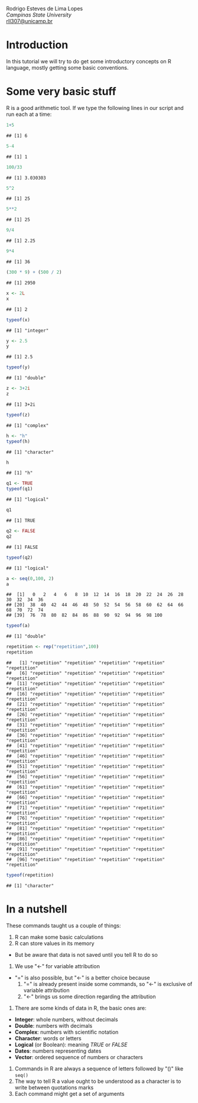 Rodrigo Esteves de Lima Lopes \
*Campinas State University* \
[rll307@unicamp.br](mailto:rll307@unicamp.br)


# Introduction
In this tutorial we will try to do get some introductory concepts on R language, mostly getting some basic conventions. 

# Some very basic stuff

R is a good arithmetic tool. If we type the following lines in our script and run each at a time:



```r
1+5
```

```
## [1] 6
```

```r
5-4
```

```
## [1] 1
```

```r
100/33
```

```
## [1] 3.030303
```

```r
5^2
```

```
## [1] 25
```

```r
5**2
```

```
## [1] 25
```

```r
9/4
```

```
## [1] 2.25
```

```r
9*4
```

```
## [1] 36
```

```r
(300 * 9) + (500 / 2)
```

```
## [1] 2950
```

```r
x <- 2L
x
```

```
## [1] 2
```

```r
typeof(x)
```

```
## [1] "integer"
```

```r
y <- 2.5
y
```

```
## [1] 2.5
```

```r
typeof(y)
```

```
## [1] "double"
```

```r
z <- 3+2i
z
```

```
## [1] 3+2i
```

```r
typeof(z)
```

```
## [1] "complex"
```

```r
h <- "h"
typeof(h)
```

```
## [1] "character"
```

```r
h
```

```
## [1] "h"
```

```r
q1 <- TRUE
typeof(q1)
```

```
## [1] "logical"
```

```r
q1
```

```
## [1] TRUE
```

```r
q2 <- FALSE
q2
```

```
## [1] FALSE
```

```r
typeof(q2)
```

```
## [1] "logical"
```

```r
a <- seq(0,100, 2)
a
```

```
##  [1]   0   2   4   6   8  10  12  14  16  18  20  22  24  26  28  30  32  34  36
## [20]  38  40  42  44  46  48  50  52  54  56  58  60  62  64  66  68  70  72  74
## [39]  76  78  80  82  84  86  88  90  92  94  96  98 100
```

```r
typeof(a)
```

```
## [1] "double"
```

```r
repetition <- rep("repetition",100)
repetition
```

```
##   [1] "repetition" "repetition" "repetition" "repetition" "repetition"
##   [6] "repetition" "repetition" "repetition" "repetition" "repetition"
##  [11] "repetition" "repetition" "repetition" "repetition" "repetition"
##  [16] "repetition" "repetition" "repetition" "repetition" "repetition"
##  [21] "repetition" "repetition" "repetition" "repetition" "repetition"
##  [26] "repetition" "repetition" "repetition" "repetition" "repetition"
##  [31] "repetition" "repetition" "repetition" "repetition" "repetition"
##  [36] "repetition" "repetition" "repetition" "repetition" "repetition"
##  [41] "repetition" "repetition" "repetition" "repetition" "repetition"
##  [46] "repetition" "repetition" "repetition" "repetition" "repetition"
##  [51] "repetition" "repetition" "repetition" "repetition" "repetition"
##  [56] "repetition" "repetition" "repetition" "repetition" "repetition"
##  [61] "repetition" "repetition" "repetition" "repetition" "repetition"
##  [66] "repetition" "repetition" "repetition" "repetition" "repetition"
##  [71] "repetition" "repetition" "repetition" "repetition" "repetition"
##  [76] "repetition" "repetition" "repetition" "repetition" "repetition"
##  [81] "repetition" "repetition" "repetition" "repetition" "repetition"
##  [86] "repetition" "repetition" "repetition" "repetition" "repetition"
##  [91] "repetition" "repetition" "repetition" "repetition" "repetition"
##  [96] "repetition" "repetition" "repetition" "repetition" "repetition"
```

```r
typeof(repetition)
```

```
## [1] "character"
```


# In a nutshell

These commands taught us a couple of things:

1. R can make some basic calculations
1. R can store values in its memory
  - But be aware that data is not saved until you tell R to do so
1. We use "<-" for variable attribution
  - "=" is also possible, but "<-" is a better choice because
    1. "=" is already present inside some commands, so "<-" is exclusive of variable attribution
    1. "<-" brings us some direction regarding the attribution
1. There are some kinds of data in R, the basic ones are:
  - **Integer**: whole numbers, without decimals
  - **Double**: numbers with decimals
  - **Complex**: numbers with scientific notation
  - **Character**: words or letters
  - **Logical** (or Boolean): meaning *TRUE* or *FALSE*
  - **Dates**: numbers representing dates
  - **Vector**: ordered sequence of numbers or characters
1. Commands in R are always a sequence of letters followed by "()" like `seq()`
1. The way to tell R a value ought to be understood as a  character is to write between quotations marks 
1. Each command might get a set of arguments











